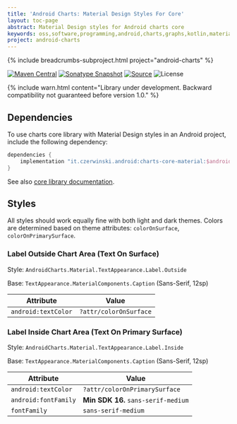 ```yaml
---
title: 'Android Charts: Material Design Styles For Core'
layout: toc-page
abstract: Material Design styles for Android charts core
keywords: oss,software,programming,android,charts,graphs,kotlin,material
project: android-charts
---
```


{% include breadcrumbs-subproject.html project="android-charts" %}

[![Maven Central](https://img.shields.io/maven-central/v/it.czerwinski.android/charts-core-material.svg)](https://repo1.maven.org/maven2/it/czerwinski/android/charts-core-material/)
[![Sonatype Snapshot](https://img.shields.io/nexus/s/https/oss.sonatype.org/it.czerwinski.android/charts-core-material.svg)](https://oss.sonatype.org/content/repositories/snapshots/it/czerwinski/android/charts-core-material/)
[![Source](https://img.shields.io/badge/source-GitHub-blue.svg)](https://github.com/sczerwinski/android-charts)
![License](https://img.shields.io/github/license/sczerwinski/android-charts.svg)

{% include warn.html
content="Library under development. Backward compatibility not guaranteed before version 1.0." %}

## Dependencies

To use charts core library with Material Design styles in an Android project, include the following dependency:

```groovy
dependencies {
    implementation "it.czerwinski.android:charts-core-material:$android_charts_version"
}
```

See also [core library documentation](../core).

## Styles

All styles should work equally fine with both light and dark themes. Colors are determined based on theme attributes:
`colorOnSurface`, `colorOnPrimarySurface`.

### Label Outside Chart Area (Text On Surface)

Style: `AndroidCharts.Material.TextAppearance.Label.Outside`

Base: `TextAppearance.MaterialComponents.Caption` (Sans-Serif, 12sp)

| Attribute            | Value                  |
| -------------------- | ---------------------- |
| `android:textColor`  | `?attr/colorOnSurface` |

### Label Inside Chart Area (Text On Primary Surface)

Style: `AndroidCharts.Material.TextAppearance.Label.Inside`

Base: `TextAppearance.MaterialComponents.Caption` (Sans-Serif, 12sp)

| Attribute            | Value                               |
| -------------------- | ----------------------------------- |
| `android:textColor`  | `?attr/colorOnPrimarySurface`       |
| `android:fontFamily` | **Min SDK 16.** `sans-serif-medium` |
| `fontFamily`         | `sans-serif-medium`                 |
